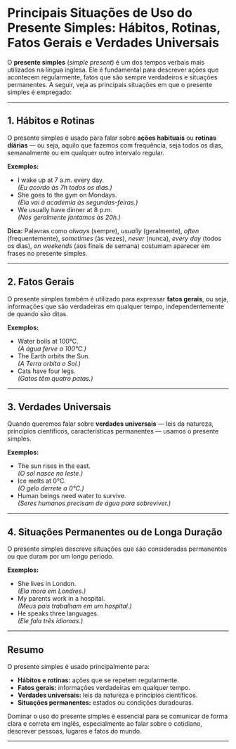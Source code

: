 
# Principais Situações de Uso do Presente Simples: Hábitos, Rotinas, Fatos Gerais e Verdades Universais

O **presente simples** (*simple present*) é um dos tempos verbais mais utilizados na língua inglesa. Ele é fundamental para descrever ações que acontecem regularmente, fatos que são sempre verdadeiros e situações permanentes. A seguir, veja as principais situações em que o presente simples é empregado:

---

## 1. Hábitos e Rotinas

O presente simples é usado para falar sobre **ações habituais** ou **rotinas diárias** — ou seja, aquilo que fazemos com frequência, seja todos os dias, semanalmente ou em qualquer outro intervalo regular.

**Exemplos:**
- I wake up at 7 a.m. every day.  
  *(Eu acordo às 7h todos os dias.)*
- She goes to the gym on Mondays.  
  *(Ela vai à academia às segundas-feiras.)*
- We usually have dinner at 8 p.m.  
  *(Nós geralmente jantamos às 20h.)*

**Dica:** Palavras como *always* (sempre), *usually* (geralmente), *often* (frequentemente), *sometimes* (às vezes), *never* (nunca), *every day* (todos os dias), *on weekends* (aos finais de semana) costumam aparecer em frases no presente simples.

---

## 2. Fatos Gerais

O presente simples também é utilizado para expressar **fatos gerais**, ou seja, informações que são verdadeiras em qualquer tempo, independentemente de quando são ditas.

**Exemplos:**
- Water boils at 100°C.  
  *(A água ferve a 100°C.)*
- The Earth orbits the Sun.  
  *(A Terra orbita o Sol.)*
- Cats have four legs.  
  *(Gatos têm quatro patas.)*

---

## 3. Verdades Universais

Quando queremos falar sobre **verdades universais** — leis da natureza, princípios científicos, características permanentes — usamos o presente simples.

**Exemplos:**
- The sun rises in the east.  
  *(O sol nasce no leste.)*
- Ice melts at 0°C.  
  *(O gelo derrete a 0°C.)*
- Human beings need water to survive.  
  *(Seres humanos precisam de água para sobreviver.)*

---

## 4. Situações Permanentes ou de Longa Duração

O presente simples descreve situações que são consideradas permanentes ou que duram por um longo período.

**Exemplos:**
- She lives in London.  
  *(Ela mora em Londres.)*
- My parents work in a hospital.  
  *(Meus pais trabalham em um hospital.)*
- He speaks three languages.  
  *(Ele fala três idiomas.)*

---

## Resumo

O presente simples é usado principalmente para:

- **Hábitos e rotinas:** ações que se repetem regularmente.
- **Fatos gerais:** informações verdadeiras em qualquer tempo.
- **Verdades universais:** leis da natureza e princípios científicos.
- **Situações permanentes:** estados ou condições duradouras.

Dominar o uso do presente simples é essencial para se comunicar de forma clara e correta em inglês, especialmente ao falar sobre o cotidiano, descrever pessoas, lugares e fatos do mundo.

---
```
